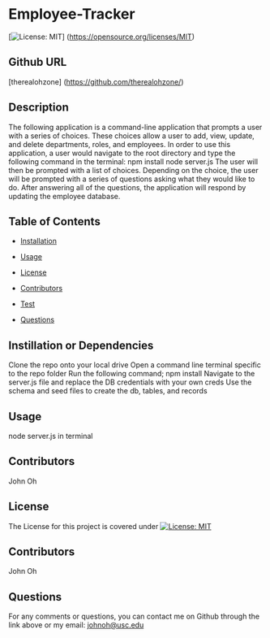 # Employee-Tracker

[![License: MIT](https://img.shields.io/badge/License-MIT-yellow.svg)]
(https://opensource.org/licenses/MIT)

## Github URL
[therealohzone] (https://github.com/therealohzone/)

## Description

The following application is a command-line application that prompts a user with a series of choices. These choices allow a user to add, view, update, and delete departments, roles, and employees. In order to use this application, a user would navigate to the root directory and type the following command in the terminal:
npm install
node server.js
The user will then be prompted with a list of choices. Depending on the choice, the user will be prompted with a series of questions asking what they would like to do. After answering all of the questions, the application will respond by updating the employee database.

## Table of Contents

* [Installation](#dependencies)

* [Usage](#usage)

* [License](#license)

* [Contributors](#contributor)

* [Test](#test)

* [Questions](#questions)


## Instillation or Dependencies
Clone the repo onto your local drive
Open a command line terminal specific to the repo folder
Run the following command;
npm install
Navigate to the server.js file and replace the DB credentials with your own creds
Use the schema and seed files to create the db, tables, and records

## Usage

node server.js in terminal

## Contributors

John Oh

## License

The License for this project is covered under [![License: MIT](https://img.shields.io/badge/License-MIT-yellow.svg)](https://opensource.org/licenses/MIT)

## Contributors

John Oh



## Questions

For any comments or questions, you can contact me on Github through the link above or my email: johnoh@usc.edu